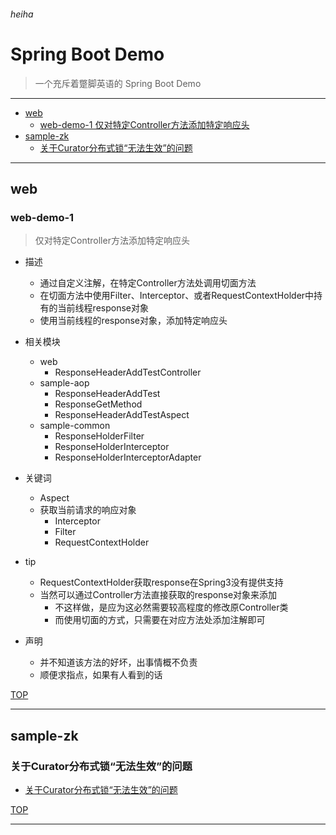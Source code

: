 ###### heiha ######

# Spring Boot Demo

> 一个充斥着蹩脚英语的 Spring Boot Demo

--------------------------------------------------------------

- [web](#web)
    - [web-demo-1 仅对特定Controller方法添加特定响应头](#web-demo-1)
- [sample-zk](#sample-zk)
    - [关于Curator分布式锁“无法生效”的问题](http://blog.csdn.net/szj9106/article/details/72393764)

--------------------------------------------------------------

## web

### web-demo-1

> 仅对特定Controller方法添加特定响应头

- 描述
    - 通过自定义注解，在特定Controller方法处调用切面方法
    - 在切面方法中使用Filter、Interceptor、或者RequestContextHolder中持有的当前线程response对象
    - 使用当前线程的response对象，添加特定响应头

- 相关模块
    - web
        - ResponseHeaderAddTestController
    - sample-aop
        - ResponseHeaderAddTest
        - ResponseGetMethod
        - ResponseHeaderAddTestAspect
    - sample-common
        - ResponseHolderFilter
        - ResponseHolderInterceptor
        - ResponseHolderInterceptorAdapter
    
- 关键词
    - Aspect
    - 获取当前请求的响应对象
        - Interceptor
        - Filter
        - RequestContextHolder
        
- tip
    - RequestContextHolder获取response在Spring3没有提供支持
    - 当然可以通过Controller方法直接获取的response对象来添加
        - 不这样做，是应为这必然需要较高程度的修改原Controller类
        - 而使用切面的方式，只需要在对应方法处添加注解即可

- 声明
    - 并不知道该方法的好坏，出事情概不负责
    - 顺便求指点，如果有人看到的话

[TOP](#heiha)

--------------------------------------------------------------

## sample-zk

### 关于Curator分布式锁“无法生效”的问题

- [关于Curator分布式锁“无法生效”的问题](http://blog.csdn.net/szj9106/article/details/72393764)

[TOP](#heiha)

--------------------------------------------------------------




